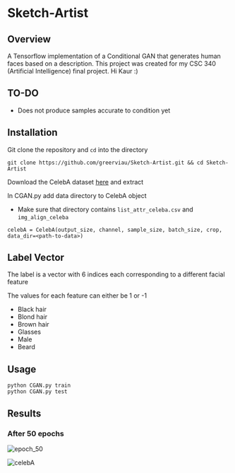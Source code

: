# Sketch-Artist

## Overview
A Tensorflow implementation of a Conditional GAN that generates human faces based on a description. This project was created for my CSC 340 (Artificial Intelligence) final project. Hi Kaur :)

## TO-DO
* Does not produce samples accurate to condition yet

## Installation
Git clone the repository and ```cd``` into the directory
```
git clone https://github.com/greerviau/Sketch-Artist.git && cd Sketch-Artist
```
Download the CelebA dataset [here](https://www.kaggle.com/jessicali9530/celeba-dataset) and extract

In CGAN.py add data directory to CelebA object
* Make sure that directory contains ```list_attr_celeba.csv``` and ```img_align_celeba```
```
celebA = CelebA(output_size, channel, sample_size, batch_size, crop, data_dir=<path-to-data>)
```

## Label Vector
The label is a vector with 6 indices each corresponding to a different facial feature

The values for each feature can either be 1 or -1
* Black hair
* Blond hair
* Brown hair
* Glasses
* Male
* Beard

## Usage

```
python CGAN.py train
python CGAN.py test
```

## Results
### After 50 epochs
![epoch_50](https://user-images.githubusercontent.com/36581610/56628543-3969e400-6618-11e9-8438-12fa05be2e42.jpg)

![celebA](https://user-images.githubusercontent.com/36581610/56629037-150f0700-661a-11e9-89bd-ebfa1f8aa0a4.gif)
